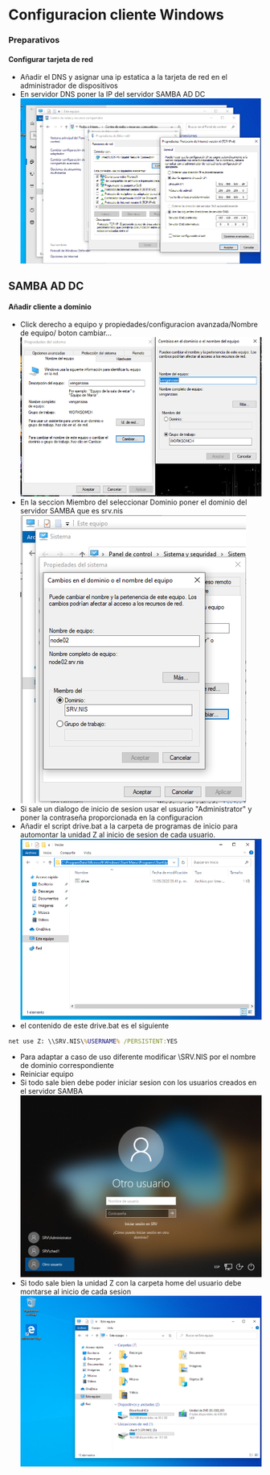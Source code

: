 # Configuracion cliente Windows
### Preparativos
#### Configurar tarjeta de red
* Añadir el DNS y asignar una ip estatica a la tarjeta de red en el administrador de dispositivos
* En servidor DNS poner la IP del servidor SAMBA AD DC
![Captura de administrador de dispositivos](images/config_red_win.PNG?raw=true "Administrador de red")
## SAMBA AD DC
#### Añadir cliente a dominio
* Click derecho a equipo y propiedades/configuracion avanzada/Nombre de equipo/ boton cambiar...
![Configuracion Nombre equipo](images/config_cambiar.PNG?raw=true "Nombre equipo")
* En la seccion Miembro del seleccionar Dominio poner el dominio del servidor SAMBA que es srv.nis
![Captura de asignacion de dominio](images/config_cambiar_domi.PNG?raw=true "Asignacion de dominio") 
* Si sale un dialogo de inicio de sesion usar el usuario "Administrator" y poner la contraseña proporcionada en la configuracion
* Añadir el script drive.bat a la carpeta de programas de inicio para automontar la unidad Z al inicio de sesion de cada usuario.
![Captura de menu de inicio](images/menu_inicio.png?raw=true "Menu de inicio") 
* el contenido de este drive.bat es el siguiente
```bat
net use Z: \\SRV.NIS\%USERNAME% /PERSISTENT:YES
```
* Para adaptar a caso de uso diferente modificar \\SRV.NIS por el nombre de dominio correspondiente
* Reiniciar equipo
* Si todo sale bien debe poder iniciar sesion con los usuarios creados en el servidor SAMBA
![Captura de inicio de sesion](images/inicio_sesion.PNG?raw=true "Inicio de sesion")
* Si todo sale bien la unidad Z con la carpeta home del usuario debe montarse al inicio de cada sesion
![Captura de inicio de sesion](images/samba_drive_z.PNG?raw=true "Inicio de sesion") 